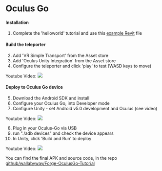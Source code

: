 # Oculus Go

#### Installation
1. Complete the 'helloworld' tutorial and use this [example Revit](https://github.com/wallabyway/ARVRToolkit/tree/master/docs/res/Apartment-Furnished-Barcelona.rvt) file

#### Build the teleporter
2. Add 'VR Simple Transport' from the Asset store
3. Add 'Oculus Unity Integration' from the Asset store
4. Configure the teleporter and click 'play' to test (WASD keys to move)

Youtube Video:
[![](https://user-images.githubusercontent.com/440241/47318127-1aa27a80-d600-11e8-8a59-9e7e97e5b97c.jpg)](https://youtu.be/i5QKh_fzJag)


#### Deploy to Oculus Go device
5. Download the Android SDK and install
6. Configure your Oculus Go, into Developer mode
7. Configure Unity - set Android v5.0 development and Oculus (see video)


Youtube Video:
[![](https://user-images.githubusercontent.com/440241/47318021-c8615980-d5ff-11e8-805e-9b3d00675031.jpg)](https://youtu.be/8OmLrbB9Szo)

8. Plug in your Oculus-Go via USB
9. run "./adb devices" and check the device appears
10. In Unity, click 'Build and Run' to deploy

Youtube Video:
[![](https://user-images.githubusercontent.com/440241/47318273-81c02f00-d600-11e8-8903-cc1e72f4b571.jpg)](https://youtu.be/zIqxuxalTYc)


You can find the final APK and source code, in the repo [github/wallabyway/Forge-OculusGo-Tutorial](https://www.github.com/wallabyway/Forge-OculusGo-Tutorial)

